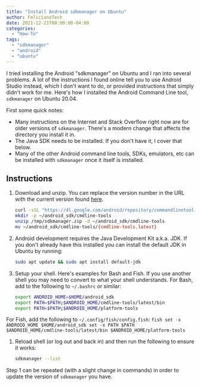 ```yaml
---
title: "Install Android sdkmanager on Ubuntu"
author: FelicianoTech
date: 2021-12-21T08:00:00-04:00
categories:
  - "How-To"
tags:
  - "sdkmanager"
  - "android"
  - "ubuntu"
---
```


I tried installing the Android "sdkmanager" on Ubuntu and I ran into several problems.
A lot of the instructions I found online tell you to use Android Studio instead, which I don't want to do, or provided instructions that simply didn't work for me.
Here's how I installed the Android Command Line tool, `sdkmanager` on Ubuntu 20.04.

<!--more-->

First some quick notes:

- Many instructions on the Internet and Stack Overflow right now are for older versions of `sdkmanager`. There's a modern change that affects the directory you install it in.
- The Java SDK needs to be installed. If you don't have it, I cover that below.
- Many of the other Android command line tools, SDKs, emulators, etc can be installed with `sdkmanager` once it itself is installed.

## Instructions

1. Download and unzip.
You can replace the version number in the URL with the current version found [here](https://developer.android.com/studio#command-tools).
    ```bash
    curl -sSL "https://dl.google.com/android/repository/commandlinetools-linux-7583922_latest.zip" -o /tmp/sdkmanager.zip
    mkdir -p ~/android_sdk/cmdline-tools
    unzip /tmp/sdkmanager.zip -d ~/android_sdk/cmdline-tools
	mv ~/android_sdk/cmdline-tools/{cmdline-tools,latest}
    ```
1. Android development requires the Java Development Kit a.k.a. JDK. If you don't already have this installed you can install the default JDK in Ubuntu by running:
    ```bash
    sudo apt update && sudo apt install default-jdk
    ```
1. Setup your shell. Here's examples for Bash and Fish.
If you use another shell you may need to convert to what your shell understands.
For Bash, add to the following to `~/.bashrc` or similar:
    ```bash
    export ANDROID_HOME=$HOME/android_sdk
    export PATH=$PATH;$ANDROID_HOME/cmdline-tools/latest/bin
    export PATH=$PATH;$ANDROID_HOME/platform-tools
	```
For Fish, add the following to `~/.config/fish/config.fish`:
    ```fish
    set -x ANDROID_HOME $HOME/android_sdk
    set -x PATH $PATH $ANDROID_HOME/cmdline-tools/latest/bin $ANDROID_HOME/platform-tools
	```
1. Reload shell (or log out and back in) and then run the following to ensure it works:
    ```bash
	sdkmanager --list
	```

Step 1 can be repeated (with a slight change in commands) in order to update the version of `sdkmanager` you have.
